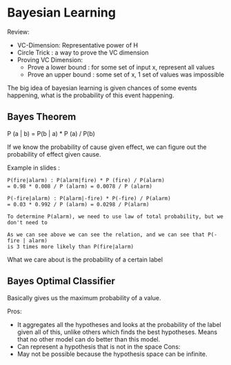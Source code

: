 # Bayesian Learning

Review:
- VC-Dimension: Representative power of H
- Circle Trick : a way to prove the VC dimension
- Proving VC Dimension:
  - Prove a lower bound : for some set of input x, represent all values
  - Prove an upper bound : some set of x, 1 set of values was impossible

The big idea of bayesian learning is given chances of some events happening, what is the probability of this event happening.

## Bayes Theorem

P (a | b) = P(b | a) * P (a) / P(b)

If we know the probability of cause given effect, we can figure out the probability of effect given cause.

Example in slides :
```
P(fire|alarm) : P(alarm|fire) * P (fire) / P(alarm)
= 0.98 * 0.008 / P (alarm) = 0.0078 / P (alarm)

P(-fire|alarm) : P(alarm|-fire) * P(-fire) / P(alarm)
= 0.03 * 0.992 / P (alarm) = 0.0298 / P(alarm)

To determine P(alarm), we need to use law of total probability, but we don't need to

As we can see above we can see the relation, and we can see that P(-fire | alarm)
is 3 times more likely than P(fire|alarm)
```

What we care about is the probability of a certain label

## Bayes Optimal Classifier
Basically gives us the maximum probability of a value.

Pros:
- It aggregates all the hypotheses and looks at the probability of the label given all of this, unlike others which finds the best hypotheses. Means that no other model can do better than this model.
- Can represent a hypothesis that is not in the space
Cons:
- May not be possible because the hypothesis space can be infinite.
